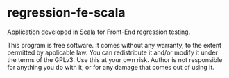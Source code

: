 # regression-fe-scala

Application developed in Scala for Front-End regression testing.

This program is free software. It comes without any warranty, to the extent permitted by applicable law. You can redistribute it and/or modify it under the terms of the GPLv3. Use this at your own risk. Author is not responsible for anything you do with it, or for any damage that comes out of using it.
